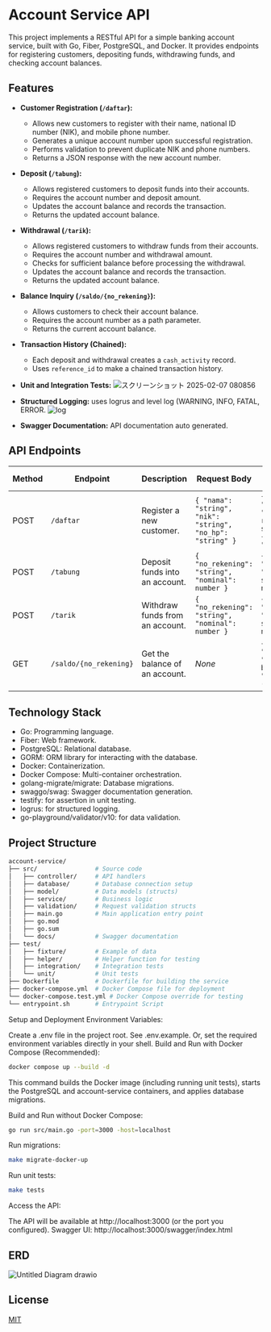 # Account Service API

This project implements a RESTful API for a simple banking account service, built with Go, Fiber, PostgreSQL, and Docker. It provides endpoints for registering customers, depositing funds, withdrawing funds, and checking account balances.

## Features

*   **Customer Registration (`/daftar`):**
    *   Allows new customers to register with their name, national ID number (NIK), and mobile phone number.
    *   Generates a unique account number upon successful registration.
    *   Performs validation to prevent duplicate NIK and phone numbers.
    *   Returns a JSON response with the new account number.
*   **Deposit (`/tabung`):**
    *   Allows registered customers to deposit funds into their accounts.
    *   Requires the account number and deposit amount.
    *   Updates the account balance and records the transaction.
    *   Returns the updated account balance.
*   **Withdrawal (`/tarik`):**
    *   Allows registered customers to withdraw funds from their accounts.
    *   Requires the account number and withdrawal amount.
    *   Checks for sufficient balance before processing the withdrawal.
    *   Updates the account balance and records the transaction.
    *   Returns the updated account balance.
*   **Balance Inquiry (`/saldo/{no_rekening}`):**
    *   Allows customers to check their account balance.
    *   Requires the account number as a path parameter.
    *   Returns the current account balance.
* **Transaction History (Chained):**
    * Each deposit and withdrawal creates a `cash_activity` record.
    * Uses `reference_id` to make a chained transaction history.
* **Unit and Integration Tests:**
  	![スクリーンショット 2025-02-07 080856](https://github.com/user-attachments/assets/3d9811d0-5147-4bba-8513-69ba30da7b2b)
* **Structured Logging:** uses logrus and level log (WARNING, INFO, FATAL, ERROR.
  ![log](https://github.com/user-attachments/assets/1d3f7378-7554-415f-a94a-6cc8cc9cad9f)

* **Swagger Documentation:** API documentation auto generated.

## API Endpoints

| Method | Endpoint            | Description                                      | Request Body                                    | Success Response (200/201)                      | Error Responses                                                                           |
| ------ | ------------------- | ------------------------------------------------ | ----------------------------------------------- | ------------------------------------------------ | ---------------------------------------------------------------------------------------- |
| POST   | `/daftar`           | Register a new customer.                        | `{ "nama": "string", "nik": "string", "no_hp": "string" }` | `{ "code": 201, "status": "success", "message":"Account registration successful", "data": { "account_number": "string" } }`               | 400 (Bad Request - validation errors), 409 (Conflict - duplicate NIK/phone)           |
| POST   | `/tabung`          | Deposit funds into an account.                  | `{ "no_rekening": "string", "nominal": number }` | `{ "code": 200, "status": "success", "message":"Deposit successful", "data": number (balance) }`        | 400 (Bad Request - validation), 404 (Not Found - account doesn't exist)                |
| POST   | `/tarik`           | Withdraw funds from an account.                 | `{ "no_rekening": "string", "nominal": number }` |  `{ "code": 200, "status": "success", "message":"Withdrawal successful", "data": number(balance) }`       | 400 (Bad Request - validation/insufficient balance), 404 (Not Found - account)      |
| GET    | `/saldo/{no_rekening}` | Get the balance of an account.                | *None*                                          | `{ "code": 200, "status": "success", "message": "Get balance successful", "data": number (balance) }` | 400 (Bad Request - invalid account number format), 404 (Not Found - account) |

## Technology Stack
- Go: Programming language.
- Fiber: Web framework.
- PostgreSQL: Relational database.
- GORM: ORM library for interacting with the database.
- Docker: Containerization.
- Docker Compose: Multi-container orchestration.
- golang-migrate/migrate: Database migrations.
- swaggo/swag: Swagger documentation generation.
- testify: for assertion in unit testing.
- logrus: for structured logging.
- go-playground/validator/v10: for data validation.




## Project Structure
```bash
account-service/
├── src/                # Source code
│   ├── controller/     # API handlers
│   ├── database/       # Database connection setup
│   ├── model/          # Data models (structs)
│   ├── service/        # Business logic
│   ├── validation/     # Request validation structs
│   ├── main.go         # Main application entry point
│   ├── go.mod
│   ├── go.sum
│   └── docs/           # Swagger documentation
├── test/
│   ├── fixture/        # Example of data
│   ├── helper/         # Helper function for testing
│   ├── integration/    # Integration tests
│   └── unit/           # Unit tests
├── Dockerfile          # Dockerfile for building the service
├── docker-compose.yml  # Docker Compose file for deployment
└── docker-compose.test.yml # Docker Compose override for testing
└── entrypoint.sh       # Entrypoint Script
```

Setup and Deployment
Environment Variables:

Create a .env file in the project root. See .env.example.
Or, set the required environment variables directly in your shell.
Build and Run with Docker Compose (Recommended):
```bash
docker compose up --build -d
```
This command builds the Docker image (including running unit tests), starts the PostgreSQL and account-service containers, and applies database migrations.

Build and Run without Docker Compose:
```bash
go run src/main.go -port=3000 -host=localhost
```


Run migrations: 
```bash
make migrate-docker-up
```


Run unit tests:

```bash
make tests
```


Access the API:

The API will be available at http://localhost:3000 (or the port you configured).
Swagger UI: http://localhost:3000/swagger/index.html


## ERD
![Untitled Diagram drawio](https://github.com/user-attachments/assets/c3f1ff53-456f-48ef-bfd8-a0262e9a7493)


## License

[MIT](https://choosealicense.com/licenses/mit/)

